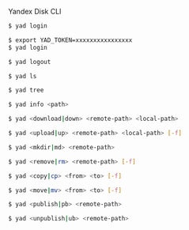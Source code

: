 Yandex Disk CLI

```bash
$ yad login
```

```bash
$ export YAD_TOKEN=xxxxxxxxxxxxxxxx
$ yad login
```

```bash
$ yad logout
```

```bash
$ yad ls
```

```bash
$ yad tree
```

```bash
$ yad info <path>
```

```bash
$ yad <download|down> <remote-path> <local-path>
```

```bash
$ yad <upload|up> <remote-path> <local-path> [-f]
```

```bash
$ yad <mkdir|md> <remote-path>
```

```bash
$ yad <remove|rm> <remote-path> [-f]
```

```bash
$ yad <copy|cp> <from> <to> [-f]
```

```bash
$ yad <move|mv> <from> <to> [-f]
```

```bash
$ yad <publish|pb> <remote-path>
```

```bash
$ yad <unpublish|ub> <remote-path>
```
